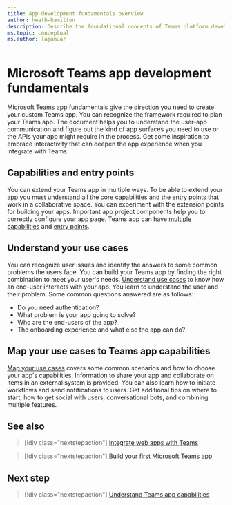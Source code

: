 ```yaml
---
title: App development fundamentals overview
author: heath-hamilton
description: Describe the foundational concepts of Teams platform development.
ms.topic: conceptual
ms.author: lajanuar
---
```


# Microsoft Teams app development fundamentals

Microsoft Teams app fundamentals give the direction you need to create your custom Teams app. You can recognize the framework required to plan your Teams app. The document helps you to understand the user-app communication and figure out the kind of app surfaces you need to use or the APIs your app might require in the process. Get some inspiration to embrace interactivity that can deepen the app experience when you integrate with Teams.

## Capabilities and entry points

You can extend your Teams app in multiple ways. To be able to extend your app you must understand all the core capabilities and the entry points that work in a collaborative space. You can experiment with the extension points for building your apps. Important app project components help you to correctly configure your app page. Teams app can have [multiple capabilities](../concepts/capabilities-overview.md) and [entry points](../concepts/extensibility-points.md).

## Understand your use cases

You can recognize user issues and identify the answers to some common problems the users face. You can build your Teams app by finding the right combination to meet your user's needs. [Understand use cases](../concepts/design/understand-use-cases.md) to know how an end-user interacts with your app. You learn to understand the user and their problem. Some common questions answered are as follows:

* Do you need authentication?
* What problem is your app going to solve?
* Who are the end-users of the app?
* The onboarding experience and what else the app can do?

## Map your use cases to Teams app capabilities

[Map your use cases](../concepts/design/map-use-cases.md) covers some common scenarios and how to choose your app's capabilities. Information to share your app and collaborate on items in an external system is provided. You can also learn how to initiate workflows and send notifications to users. Get additional tips on where to start, how to get social with users, conversational bots, and combining multiple features.

## See also

> [!div class="nextstepaction"]
> [Integrate web apps with Teams](../samples/integrating-web-apps.md)

> [!div class="nextstepaction"]
> [Build your first Microsoft Teams app](../build-your-first-app/build-first-app-overview.md)

## Next step

> [!div class="nextstepaction"]
> [Understand Teams app capabilities](capabilities-overview.md)

